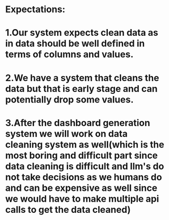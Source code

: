 # Expectations:

# 1.Our system expects clean data as in data should be well defined in terms of columns and values.
# 2.We have a system that cleans the data but that is early stage and can potentially drop some values.
# 3.After the dashboard generation system we will work on data cleaning system as well(which is the most boring and difficult part since data cleaning is difficult and llm's do not take decisions as we humans do and can be expensive as well since we would have to make multiple api calls to get the data cleaned)
